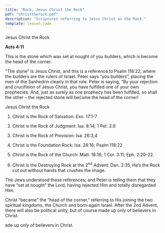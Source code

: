 ```yaml
---
title: "Rock, Jesus Christ the Rock"
pdf: "christtherock.pdf"
description: "Scriptures referring to Jesus Christ as the Rock."
template: lesson.jade
---
```


Jesus Christ the Rock

**Acts 4:11**

This is the stone which was set at nought of you builders, which is become the head of the corner.

“The stone” is Jesus Christ, and this is a reference to Psalm 118:22, where the builders are the rulers of Israel. Peter says “you builders”, placing the men of the Sanhedrin clearly in that role. Peter is saying, “By your rejection and crucifixion of Jesus Christ, you have fulfilled one of your own prophecies. And, just as surely as one prophecy has been fulfilled, so shall the other – the rejected stone will become the head of the corner!

Jesus Christ the Rock

1.  Christ is the Rock of Salvation: Exo. 17:1-7

2.  Christ is the Rock of Judgment: Isa. 8:14; 1 Pet. 2:8

2.  Christ is the Rock of Provision: Isa. 26:3,4

2.  Christ is the Foundation Rock: Isa. 28:16; Psalm 118:22

2.  Christ is the Rock of the Church: Matt. 16:16; 1 Cor. 3:11; Eph. 2:20-22.

2.  Christ is the Destroying Rock at the 2<sup>nd</sup> Advent: Dan. 2:35, He’s the Rock cut out without hands that crushes the image.

The Jews understood these references; and Peter is telling them that they have “set at nought” the Lord, having rejected Him and totally disregarded Him.

Christ “became” the “head of the corner,” referring to His joining the two spiritual kingdoms, the Church and born-again Israel. After the 2nd Advent, there will also be political unity, but of course made up only of believers in Christ.

ade up only of believers in Christ.

